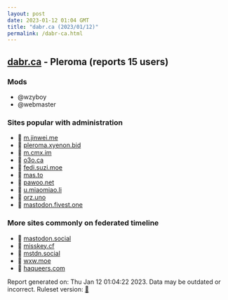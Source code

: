 ```yaml
---
layout: post
date: 2023-01-12 01:04 GMT
title: "dabr.ca (2023/01/12)"
permalink: /dabr-ca.html
---
```



## [dabr.ca](https://dabr.ca) - Pleroma (reports 15 users)

### Mods
 * @wzyboy
 * @webmaster

### Sites popular with administration

* 🐘 [m.jinwei.me](/m-jinwei-me.html)
* 🐘 [pleroma.xyenon.bid](/pleroma-xyenon-bid.html)
* 🐘 [m.cmx.im](/m-cmx-im.html)
* 🐘 [o3o.ca](/o3o-ca.html)
* 🐘 [fedi.suzi.moe](/fedi-suzi-moe.html)
* 🐘 [mas.to](/mas-to.html)
* 🐘 [pawoo.net](/pawoo-net.html)
* 🐘 [u.miaomiao.li](/u-miaomiao-li.html)
* 🐘 [orz.uno](/orz-uno.html)
* 🐘 [mastodon.fivest.one](/mastodon-fivest-one.html)

### More sites commonly on federated timeline

* 🐘 [mastodon.social](/mastodon-social.html)
* 🐘 [misskey.cf](/misskey-cf.html)
* 🐘 [mstdn.social](/mstdn-social.html)
* 🐘 [wxw.moe](/wxw-moe.html)
* 🐘 [haqueers.com](/haqueers-com.html)

Report generated on: Thu Jan 12 01:04:22 2023. Data may be outdated or incorrect.
Ruleset version: [🧁](/version-cupcake)
